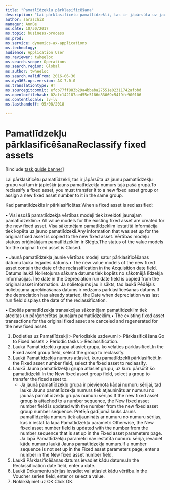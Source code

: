 ```yaml
--- 
title: "Pamatlīdzekļu pārklasificēšana"
description: "Lai pārklasificētu pamatlīdzekli, tas ir jāpārsūta uz jaunu pamatlīdzekļu grupu vai tam ir jāpiešķir jauns pamatlīdzekļa numurs tajā pašā grupā."
author: saraschi2
manager: AnnBe
ms.date: 10/30/2017
ms.topic: business-process
ms.prod: 
ms.service: dynamics-ax-applications
ms.technology: 
audience: Application User
ms.reviewer: twheeloc
ms.search.scope: Operations
ms.search.region: Global
ms.author: twheeloc
ms.search.validFrom: 2016-06-30
ms.dyn365.ops.version: AX 7.0.0
ms.translationtype: HT
ms.sourcegitcommit: efcb77ff883b29a4bbaba27551e02311742afbbd
ms.openlocfilehash: 02afc142187aed55e5186d83069c5419fc900106
ms.contentlocale: lv-lv
ms.lasthandoff: 05/08/2018

---
```

# <a name="reclassify-fixed-assets"></a><span data-ttu-id="86390-103">Pamatlīdzekļu pārklasificēšana</span><span class="sxs-lookup"><span data-stu-id="86390-103">Reclassify fixed assets</span></span>

[!include [task guide banner](../../includes/task-guide-banner.md)]

<span data-ttu-id="86390-104">Lai pārklasificētu pamatlīdzekli, tas ir jāpārsūta uz jaunu pamatlīdzekļu grupu vai tam ir jāpiešķir jauns pamatlīdzekļa numurs tajā pašā grupā.</span><span class="sxs-lookup"><span data-stu-id="86390-104">To reclassify a fixed asset, you must transfer it to a new fixed asset group or assign a new fixed asset number to it in the same group.</span></span> 

<span data-ttu-id="86390-105">Kad pamatlīdzeklis ir pārklasificētas:</span><span class="sxs-lookup"><span data-stu-id="86390-105">When a fixed asset is reclassified:</span></span>

<span data-ttu-id="86390-106">• Visi esošā pamatlīdzekļa vērtības modeļi tiek izveidoti jaunajam pamatlīdzeklim.</span><span class="sxs-lookup"><span data-stu-id="86390-106">• All value models for the existing fixed asset are created for the new fixed asset.</span></span> <span data-ttu-id="86390-107">Visa sākotnējam pamatlīdzeklim iestatītā informācija tiek kopēta uz jauno pamatlīdzekli.</span><span class="sxs-lookup"><span data-stu-id="86390-107">Any information that was set up for the original fixed asset is copied to the new fixed asset.</span></span> <span data-ttu-id="86390-108">Vērtības modeļu statuss oriģinālajam pamatlīdzeklim ir Slēgts.</span><span class="sxs-lookup"><span data-stu-id="86390-108">The status of the value models for the original fixed asset is Closed.</span></span> 

<span data-ttu-id="86390-109">• Jaunā pamatlīdzekļa jaunie vērtības modeļi satur pārklasificēšanas datumu laukā Iegādes datums.</span><span class="sxs-lookup"><span data-stu-id="86390-109">• The new value models of the new fixed asset contain the date of the reclassification in the Acquisition date field.</span></span> <span data-ttu-id="86390-110">Datums laukā Nolietojuma sākuma datums tiek kopēts no sākotnējā līdzekļa informācijas.</span><span class="sxs-lookup"><span data-stu-id="86390-110">The date in the Depreciation run date field is copied from the original asset information.</span></span> <span data-ttu-id="86390-111">Ja nolietojums jau ir sākts, tad laukā Pēdējais nolietojuma aprēķināšanas datums ir redzams pārklasificēšanas datums.</span><span class="sxs-lookup"><span data-stu-id="86390-111">If the depreciation has already started, the Date when depreciation was last run field displays the date of the reclassification.</span></span> 

<span data-ttu-id="86390-112">• Esošās pamatlīdzekļa transakcijas sākotnējam pamatlīdzeklim tiek atceltas un pārģenerētas jaunajam pamatlīdzeklim.</span><span class="sxs-lookup"><span data-stu-id="86390-112">• The existing fixed asset transactions for the original fixed asset are canceled and regenerated for the new fixed asset.</span></span>

1. <span data-ttu-id="86390-113">Dodieties uz Pamatlīdzekļi > Periodiskie uzdevumi > Pārklasificēšana.</span><span class="sxs-lookup"><span data-stu-id="86390-113">Go to Fixed assets > Periodic tasks > Reclassification.</span></span>
2. <span data-ttu-id="86390-114">Laukā Pamatlīdzekļu grupa atlasiet grupu, ko vēlaties pārklasificēt.</span><span class="sxs-lookup"><span data-stu-id="86390-114">In the Fixed asset group field, select the group to reclassify.</span></span>
3. <span data-ttu-id="86390-115">Laukā Pamatlīdzekļa numurs atlasiet, kuru pamatlīdzekli pārklasificēt.</span><span class="sxs-lookup"><span data-stu-id="86390-115">In the Fixed asset number field, select the fixed asset to reclassify.</span></span>
4. <span data-ttu-id="86390-116">Laukā Jauna pamatlīdzekļu grupa atlasiet grupu, uz kuru pārsūtīt šo pamatlīdzekli.</span><span class="sxs-lookup"><span data-stu-id="86390-116">In the New fixed asset group field, select a group to transfer the fixed asset to.</span></span>
    * <span data-ttu-id="86390-117">Ja jaunā pamatlīdzekļu grupa ir pievienota kādai numuru sērijai, tad lauks Jauns pamatlīdzekļa numurs tiek atjaunināts ar numuru no jaunās pamatlīdzekļu grupas numuru sērijas.</span><span class="sxs-lookup"><span data-stu-id="86390-117">If the new fixed asset group is attached to a number sequence, the New fixed asset number field is updated with the number from the new fixed asset group number sequence.</span></span> <span data-ttu-id="86390-118">Pretējā gadījumā lauks Jauns pamatlīdzekļa numurs tiek atjaunināts ar numuru no numuru sērijas, kas ir iestatīta lapā Pamatlīdzekļu parametri.</span><span class="sxs-lookup"><span data-stu-id="86390-118">Otherwise, the New fixed asset number field is updated with the number from the number sequence that is set up in the Fixed asset parameters page.</span></span> <span data-ttu-id="86390-119">Ja lapā Pamatlīdzekļu parametri nav iestatīta numuru sērija, ievadiet kādu numuru laukā Jauns pamatlīdzekļa numurs.</span><span class="sxs-lookup"><span data-stu-id="86390-119">If a number sequence is not set up in the Fixed asset parameters page, enter a number in the New fixed asset number field.</span></span>  
5. <span data-ttu-id="86390-120">Laukā Pārklasificēšanas datums ievadiet kādu datumu.</span><span class="sxs-lookup"><span data-stu-id="86390-120">In the Reclassification date field, enter a date.</span></span>
6. <span data-ttu-id="86390-121">Laukā Dokumentu sērijas ievadiet vai atlasiet kādu vērtību.</span><span class="sxs-lookup"><span data-stu-id="86390-121">In the Voucher series field, enter or select a value.</span></span>
7. <span data-ttu-id="86390-122">Noklikšķiniet uz OK.</span><span class="sxs-lookup"><span data-stu-id="86390-122">Click OK.</span></span>



